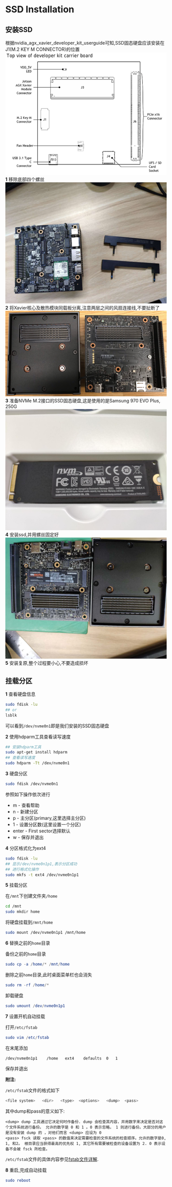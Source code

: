 # SSD Installation

## 安装SSD
根据nvidia_agx_xavier_developer_kit_userguide可知,SSD固态硬盘应该安装在J1(M.2 KEY M CONNECTOR)的位置
![](images/ssd_install/xavier_ssd.png)
**1** 移除底部四个螺丝
![](images/ssd_install/ssd_1.jpg)
**2** 将Xavier核心及散热模块同载板分离,注意两层之间的风扇连接线,不要扯断了
![](images/ssd_install/ssd_2.png)
**3** 准备NVMe M.2接口的SSD固态硬盘,这是使用的是Samsung 970 EVO Plus, 250G
![](images/ssd_install/ssd.jpg)
**4** 安装ssd,并用螺丝固定好
![](images/ssd_install/ssd_3.jpg)
**5** 安装复原,整个过程要小心,不要造成损坏

## 挂载分区

**1** 查看硬盘信息

```bash
sudo fdisk -lu
## or 
lsblk
```
可以看到`/dev/nvme0n1`即是我们安装的SSD固态硬盘

**2** 使用hdparm工具查看读写速度

```bash
## 安装hdparm工具
sudo apt-get install hdparm
## 查看读写速度
sudo hdparm -Tt /dev/nvme0n1
```
**3** 硬盘分区

```bash
sudo fdisk /dev/nvme0n1
```
参照如下操作依次进行
- m - 查看帮助 
- n - 新建分区 
- p - 主分区(primary,这里选择主分区) 
- 1 - 设置分区数(这里设置一个分区) 
- enter - First sector选择默认 
- w - 保存并退出

**4** 分区格式化为ext4

```bash
sudo fdisk -lu
## 显示/dev/nvme0n1p1,表示分区成功
## 进行格式化操作
sudo mkfs -t ext4 /dev/nvme0n1p1
```

**5** 挂载分区

在`/mnt`下创建文件夹`/home`
```bash
cd /mnt
sudo mkdir home
```
将硬盘挂载到`/mnt/home`
```bash
sudo mount /dev/nvme0n1p1 /mnt/home
```

**6** 替换之前的`home`目录

备份之前的`home`目录
```elm
sudo cp -a /home/* /mnt/home
```
删除之前`home`目录,此时桌面菜单栏也会消失
```elm
sudo rm -rf /home/*
```
卸载硬盘
```elm
sudo umount /dev/nvme0n1p1
```

**7** 设置开机自动挂载

打开`/etc/fstab`
```elm
sudo vim /etc/fstab
```
在末尾添加

```bash
/dev/nvme0n1p1    /home   ext4    defaults  0   1
```
保存并退出

**附注:**

`/etc/fstab`文件的格式如下

```bash
<file system>	<dir>	<type>	<options>	<dump>	<pass>
```

其中dump和pass的意义如下:
```
<dump> dump 工具通过它决定何时作备份. dump 会检查其内容，并用数字来决定是否对这个文件系统进行备份。 允许的数字是 0 和 1 。0 表示忽略， 1 则进行备份。大部分的用户是没有安装 dump 的 ，对他们而言 <dump> 应设为 0 
<pass> fsck 读取 <pass> 的数值来决定需要检查的文件系统的检查顺序。允许的数字是0, 1, 和2。 根目录应当获得最高的优先权 1, 其它所有需要被检查的设备设置为 2. 0 表示设备不会被 fsck 所检查。
```
`/etc/fstab`文件的具体内容参见[fstab文件详解](https://www.cnblogs.com/wayneiscoming/articles/7710599.html).

**8** 重启,完成自动挂载

```elm
sudo reboot
```